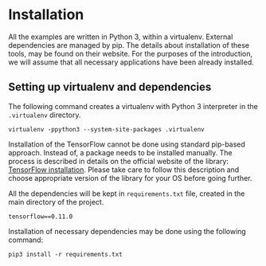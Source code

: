 Installation
============

All the examples are written in Python 3, within a virtualenv. External dependencies are managed by pip. The details 
about installation of these tools, may be found on their website. For the purposes of the introduction, we will assume 
that all necessary applications have been already installed.

Setting up virtualenv and dependencies
--------------------------------------
The following command creates a virtualenv with Python 3 interpreter in the `.virtualenv` directory.

```
virtualenv -ppython3 --system-site-packages .virtualenv
```

Installation of the TensorFlow cannot be done using standard pip-based approach. Instead of, a package needs to be 
installed manually. The process is described in details on the official website of the library: 
[TensorFlow installation][tensorflow_pip]. Please take care to follow this description and choose appropriate version of 
the library for your OS before going further.

All the dependencies will be kept in `requirements.txt` file, created in the main directory of the project.

```
tensorflow==0.11.0
```

Installation of necessary dependencies may be done using the following command:

```
pip3 install -r requirements.txt
```

[tensorflow_pip]: https://www.tensorflow.org/versions/r0.11/get_started/os_setup.html#pip-installation